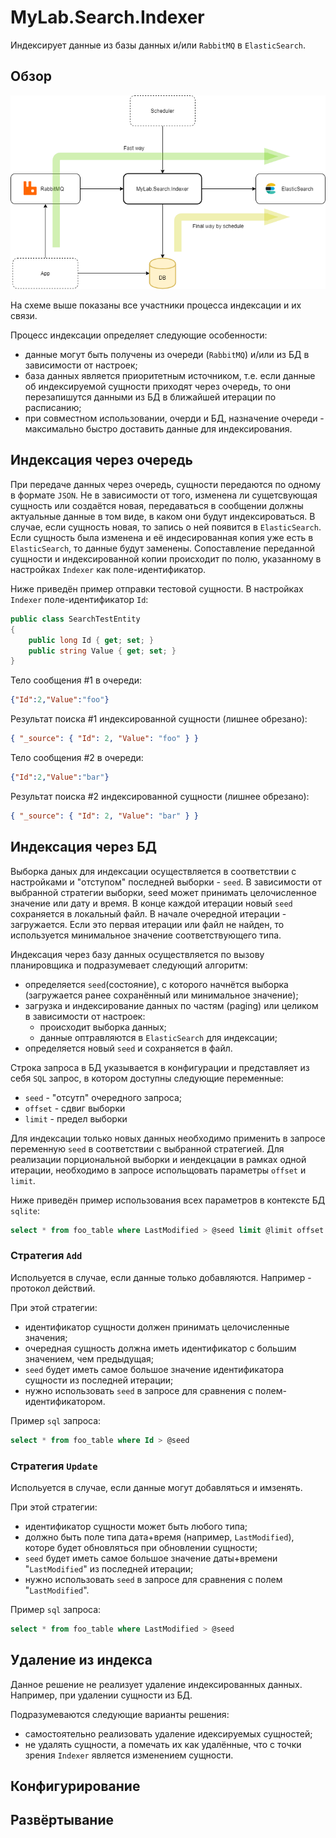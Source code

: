 # MyLab.Search.Indexer

Индексирует данные из базы данных и/или `RabbitMQ` в `ElasticSearch`.

## Обзор

![](./doс/mylab-search-index.png)

На схеме выше показаны все участники процесса индексации и их связи.

Процесс индексации определяет следующие особенности:

* данные могут быть получены из очереди (`RabbitMQ`) и/или из БД в зависимости от настроек;
* база данных является приоритетным источником, т.е. если данные об индексируемой сущности приходят через очередь, то они перезапишутся данными из БД в ближайшей итерации по расписанию;
* при совместном использовании, очерди и БД, назначение очереди - максимально быстро доставить данные для индексирования.

## Индексация через очередь

При передаче данных через очередь, сущности передаются по одному в формате `JSON`. Не в зависимости от того, изменена ли сущетсвующая сущность или создаётся новая, передаваться в сообщении должны актуальные данные в том виде, в каком они будут индексироваться. В случае, если сущность новая, то запись о ней появится в `ElasticSearch`. Если сущность была изменена и её индесированная копия уже есть в `ElasticSearch`, то данные будут заменены. Сопоставление переданной сущности и индексированной копии происходит по полю, указанному в настройках `Indexer` как поле-идентификатор. 

Ниже приведён пример отправки тестовой сущности. В настройках `Indexer` поле-идентификатор `Id`:

```C#
public class SearchTestEntity
{
    public long Id { get; set; }
    public string Value { get; set; }
}
```

Тело сообщения #1 в очереди:

```json
{"Id":2,"Value":"foo"}
```

Результат поиска #1 индексированной сущности (лишнее обрезано):

```json
{ "_source": { "Id": 2, "Value": "foo" } }
```

Тело сообщения #2 в очереди:

```json
{"Id":2,"Value":"bar"}
```

Результат поиска #2 индексированной сущности (лишнее обрезано):

```json
{ "_source": { "Id": 2, "Value": "bar" } }
```

## Индексация через БД

Выборка даных для индексации осуществляется в соответствии с настройками и "отступом" последней выборки - `seed`. В зависимости от выбранной стратегии выборки, seed может принимать целочисленное значение или дату и время. В конце каждой итерации новый `seed` сохраняется в локальный файл. В начале очередной итерации - загружается. Если это первая итерации или файл не найден, то используется минимальное значение соответствующего типа.

Индексация через базу данных осуществляется по вызову планировщика и подразумевает следующий алгоритм:

* определяется `seed`(состояние), с которого начнётся выборка (загружается ранее сохранённый или минимальное значение);
* загрузка и индексирование данных по частям (paging) или целиком в зависимости от настроек:
  * происходит выборка данных;
  * данные оптравляются в `ElasticSearch` для индексации;
* определяется новый `seed` и сохраняется в файл.

Строка запроса в БД указывается в конфигурации и представляет из себя `SQL` запрос, в котором доступны следующие переменные:

- `seed` - "отсутп" очередного запроса;
- `offset` - сдвиг выборки 
- `limit` - предел выборки

Для индексации только новых данных необходимо применить в запросе переменную `seed` в соответствии с выбранной стратегией. Для реализации порциональной выборки и иендекцации в рамках одной итерации, необходимо в запросе испольщовать параметры `offset` и `limit`. 

Ниже приведён пример использования всех параметров в контексте БД `sqlite`:

```sql
select * from foo_table where LastModified > @seed limit @limit offset @offset
```

### Стратегия `Add`

Испольуется в случае, если данные только добавляются. Например - протокол действий. 

При этой стратегии:

* идентификатор сущности должен принимать целочисленные значения;
* очередная сущность должна иметь идентификатор с большим значением, чем предыдущая;
* `seed` будет иметь самое большое значение идентификатора сущности из последней итерации;
* нужно использовать `seed` в запросе для сравнения с полем-идентификатором.

Пример `sql` запроса:

```sql
select * from foo_table where Id > @seed
```

### Стратегия `Update`

Испольуется в случае, если данные могут добавляться и имзенять. 

При этой стратегии:

* идентификатор сущности может быть любого типа;
* должно быть поле типа дата+время (например, `LastModified`), которе будет обновляться при обновлении сущности;
* `seed` будет иметь самое большое значение даты+времени "`LastModified`" из последней итерации;
* нужно использовать `seed` в запросе для сравнения с полем "`LastModified`".

Пример `sql` запроса:

```sql
select * from foo_table where LastModified > @seed
```

## Удаление из индекса

Данное решение не реализует удаление индексированных данных. Например, при удалении сущности из БД. 

Подразумеваются следующие варианты решения:

* самостоятельно реализовать удаление идексируемых сущностей;
* не удалять сущности, а помечать их как удалённые, что с точки зрения `Indexer` является изменением сущности.

## Конфигурирование

## Развёртывание
